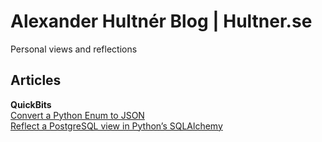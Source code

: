 ---
---
# Alexander Hultnér Blog | Hultner.se
Personal views and reflections

## Articles

**QuickBits**  
[Convert a Python Enum to JSON](/quickbits/2018-03-12-python-json-serializable-enum)  
[Reflect a PostgreSQL view in Python’s SQLAlchemy](/quickbits/2017-10-23-postgresql-reflection-views-python-sqlalchemy.html)  

